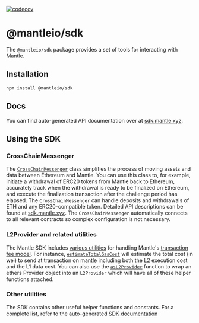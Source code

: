 [![codecov](https://codecov.io/gh/mantlenetworkio/mantle/branch/main/graph/badge.svg?token=0VTG7PG7YR&flag=sdk)](https://codecov.io/gh/mantlenetworkio/mantle)

# @mantleio/sdk

The `@mantleio/sdk` package provides a set of tools for interacting with Mantle.

## Installation

```
npm install @mantleio/sdk
```

## Docs

You can find auto-generated API documentation over at [sdk.mantle.xyz](https://sdk.mantle.xyz).

## Using the SDK

### CrossChainMessenger

The [`CrossChainMessenger`](https://github.com/tenderly/optimism/blob/main/packages/sdk/src/cross-chain-messenger.ts) class simplifies the process of moving assets and data between Ethereum and Mantle.
You can use this class to, for example, initiate a withdrawal of ERC20 tokens from Mantle back to Ethereum, accurately track when the withdrawal is ready to be finalized on Ethereum, and execute the finalization transaction after the challenge period has elapsed.
The `CrossChainMessenger` can handle deposits and withdrawals of ETH and any ERC20-compatible token.
Detailed API descriptions can be found at [sdk.mantle.xyz](https://sdk.mantle.xyz/classes/crosschainmessenger).
The `CrossChainMessenger` automatically connects to all relevant contracts so complex configuration is not necessary.

### L2Provider and related utilities

The Mantle SDK includes [various utilities](https://github.com/tenderly/optimism/blob/main/packages/sdk/src/l2-provider.ts) for handling Mantle's [transaction fee model](https://community.mantle.xyz/docs/developers/build/transaction-fees/).
For instance, [`estimateTotalGasCost`](https://sdk.mantle.xyz/modules.html#estimateTotalGasCost) will estimate the total cost (in wei) to send at transaction on mantle including both the L2 execution cost and the L1 data cost.
You can also use the [`asL2Provider`](https://sdk.mantle.xyz/modules.html#asL2Provider) function to wrap an ethers Provider object into an `L2Provider` which will have all of these helper functions attached.

### Other utilities

The SDK contains other useful helper functions and constants.
For a complete list, refer to the auto-generated [SDK documentation](https://sdk.mantle.xyz/)
